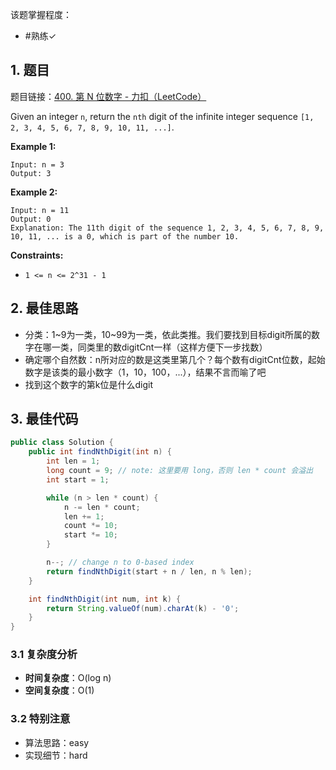 
该题掌握程度：
- #熟练✓

## 1. 题目
题目链接：[400. 第 N 位数字 - 力扣（LeetCode）](https://leetcode.cn/problems/nth-digit/)

Given an integer `n`, return the `nth` digit of the infinite integer sequence `[1, 2, 3, 4, 5, 6, 7, 8, 9, 10, 11, ...]`.

**Example 1:**

```
Input: n = 3
Output: 3
```

**Example 2:**

```
Input: n = 11
Output: 0
Explanation: The 11th digit of the sequence 1, 2, 3, 4, 5, 6, 7, 8, 9, 10, 11, ... is a 0, which is part of the number 10.
```

**Constraints:**

- `1 <= n <= 2^31 - 1`



























## 2. 最佳思路

- 分类：1~9为一类，10~99为一类，依此类推。我们要找到目标digit所属的数字在哪一类，同类里的数digitCnt一样（这样方便下一步找数）
- 确定哪个自然数：n所对应的数是这类里第几个？每个数有digitCnt位数，起始数字是该类的最小数字（1，10，100，...），结果不言而喻了吧
- 找到这个数字的第k位是什么digit

## 3. 最佳代码

```java
public class Solution {
    public int findNthDigit(int n) {
        int len = 1;
        long count = 9; // note: 这里要用 long，否则 len * count 会溢出
        int start = 1;

        while (n > len * count) {
            n -= len * count;
            len += 1;
            count *= 10;
            start *= 10;
        }

        n--; // change n to 0-based index
        return findNthDigit(start + n / len, n % len);
    }

    int findNthDigit(int num, int k) {
        return String.valueOf(num).charAt(k) - '0';
    }
}
```

### 3.1 复杂度分析

- **时间复杂度**：O(log n)
- **空间复杂度**：O(1)

### 3.2 特别注意

- 算法思路：easy
- 实现细节：hard

